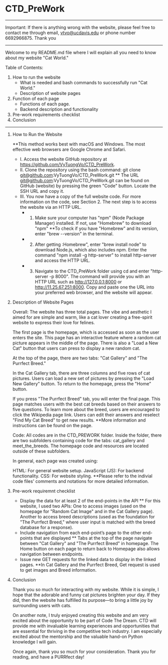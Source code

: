 # CTD_PreWork
***
Important: If there is anything wrong with the website, please feel free to contact me through email, vtvo@ucdavis.edu or phone number 6692966875. Thank you
***


Welcome to my README.md file where I will explain all you need to know about my website "Cat World."

Table of Contents:

1. How to run the website
    - What is needed and bash commands to successfully run "Cat World."
    - Description of website pages
2. Function of each page
    - Functions of each page.
    - Backend description and functionality
3. Pre-work requirements checklist
4. Conclusion

---

1. How to Run the Website

    **This method works best with macOS and Windows. The most effective web browsers are Google Chrome and Safari.

    - I. Access the website GitHub repository at https://github.com/VyTuongVo/CTD_PreWork.
    - II. Clone the repository using the bash command: git clone git@github.com:VyTuongVo/CTD_PreWork.git
    ** The URL git@github.com:VyTuongVo/CTD_PreWork.git can be found on GitHub (website) by pressing the green "Code" button. Locate the SSH URL and copy it.
    - III. You now have a copy of the full website code. For more information on the code, see Section 2. The next step is to access the website via an HTTP URL.
        - 1. Make sure your computer has "npm" (Node Package Manager) installed. If not, use "Homebrew" to download "npm"
        **To check if you have "Homebrew" and its version, enter "brew --version" in the terminal.
       - 2. After getting :Homebrew", enter "brew install node" to download Node.js, which also includes npm.  Enter the command "npm install -g http-server" to install http-server and access the HTTP URL.
        - 3. Navigate to the CTD_PreWork folder using cd and enter "http-server -p 8000". The command will provide you with an HTTP URL such as http://127.0.0.1:8000 or http://11.25.67.251:8000. Copy and paste one the URL into your preferred web browser, and the website will appear.

2. Description of Website Pages

    Overall:
    The website has three total pages. The vibe and aesthetic I aimed for are simple and warm, like a cat lover creating a free-spirit website to express their love for felines.

    The first page is the homepage, which is accessed as soon as the user enters the site. This page has an interactive feature where a random cat picture appears in the middle of the page. There is also a "Load a New Cat" button that users can press to display a new random cat.

    At the top of the page, there are two tabs: "Cat Gallery" and "The Purrfect Breed."

    In the Cat Gallery tab, there are three columns and five rows of cat pictures. Users can load a new set of pictures by pressing the "Load New Gallery" button. To return to the homepage, press the "Home" button.

    If you press "The Purrfect Breed" tab, you will enter the final page. This page matches users with the best cat breeds based on their answers to five questions. To learn more about the breed, users are encouraged to click the Wikipedia page link. Users can edit their answers and reselect "Find My Cat Breed" to get new results.
    **More information and instructions can be found on the page.

    Code:
    All codes are in the CTD_PREWORK folder. Inside the folder, there are two subfolders containing code for the tabs: cat_gallery and meet_the_breeds. The homepage code and resources are located outside of these subfolders.

    In general, each page was created using:

    HTML: For general website setup.
    JavaScript (JS): For backend functionality.
    CSS: For website styling.
    **Please refer to the indivial code files' comments and notations for more detailed information.


3. Pre-work requiremnt checklist

    - Display the data for at least 2 of the end-points in the API
        ** For this website, I used two APIs: One to access images (used on the homepage for "Random Cat Image" and in the Cat Gallery page). Another to access breed descriptions (used as the foundation for "The Purrfect Breed," where user input is matched with the breed database for a response).
    - Include navigation from each end-point’s page to the other end-points that are displayed
        ** Tabs at the top of the page navigate between "Cat Gallery" and "The Purrfect Breed" in homepage. The Home button on each page to return back to Homepage also allows navigation between endpoints.
    - Issue new GET requests for the linked data to display in the linked pages.
        **In Cat Gallery and the Purrfect Breed, Get request is used to get images and Breed information.


4. Conclusion

    Thank you so much for interacting with my website. While it is simple, I hope that the adorable and funny cat pictures brighten your day. If they did, then the website has fulfilled its purpose—to bring a little joy by surrounding users with cats.

    On another note, I truly enjoyed creating this website and am very excited about the opportunity to be part of Code The Dream. CTD will provide me with invaluable learning experiences and opportunities that are essential for thriving in the competitive tech industry. I am especially excited about the mentorship and the valuable hand-on Python knowledge I will gain.

    Once again, thank you so much for your consideration. Thank you for reading, and have a PURRfect day!

